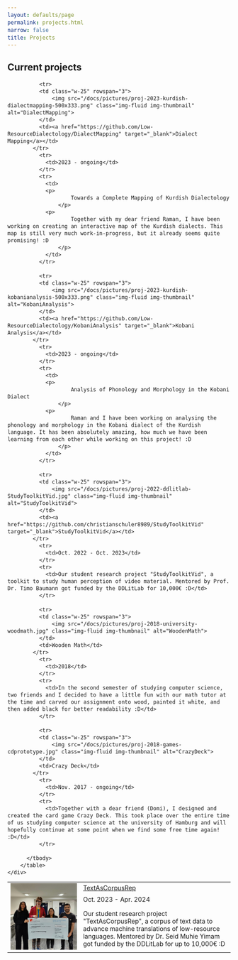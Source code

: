 ```yaml
---
layout: defaults/page
permalink: projects.html
narrow: false
title: Projects
---
```



<html>
<head>
		<style>
		.revcap {
		display: inline-block;
		text-transform: uppercase;
		-webkit-transform: rotateY(180deg);
		-moz-transform: rotateY(180deg);
		-ms-transform: rotateY(180deg);
		transform: rotateY(180deg);
		}
		</style>
</head>

<body>
<h2>Current projects</h2>

<div class="container">
  <div class="row">
    <div class="col-12">
		<table class="table table-image table-responsive">
		  <tbody>
		  	<tr>
		      <td class="w-25" rowspan="3">
			      <img src="/docs/pictures/proj-2023-ddlitlab-TextAsCorpusRep.jpg" class="img-fluid img-thumbnail" alt="TextAsCorpusRep">
		      </td>
		      <td><a href="https://github.com/Low-ResourceDialectology/TextAsCorpusRep" target="_blank">TextAsCorpusRep</a></td>
		    </tr>
		      <tr>
			    <td>Oct. 2023 - Apr. 2024</td>
			  </tr>
			  <tr>
			    <td>Our student research project "TextAsCorpusRep", a corpus of text data to advance machine translations of low-resource languages. Mentored by Dr. Seid Muhie Yimam got funded by the DDLitLab for up to 10,000€ :D</td>
			  </tr>
			  
			  <tr>
		      <td class="w-25" rowspan="3">
			      <img src="/docs/pictures/proj-2023-kurdish-dialectmapping-500x333.png" class="img-fluid img-thumbnail" alt="DialectMapping">
		      </td>
		      <td><a href="https://github.com/Low-ResourceDialectology/DialectMapping" target="_blank">Dialect Mapping</a></td>
		    </tr>
		      <tr>
			    <td>2023 - ongoing</td>
			  </tr>
			  <tr>
			    <td>
			    <p>
			    		Towards a Complete Mapping of Kurdish Dialectology
					</p>
			    <p>
			    		Together with my dear friend Raman, I have been working on creating an interactive map of the Kurdish dialects. This map is still very much work-in-progress, but it already seems quite promising! :D
					</p>
			    </td>
			  </tr>
			  
			  <tr>
		      <td class="w-25" rowspan="3">
			      <img src="/docs/pictures/proj-2023-kurdish-kobanianalysis-500x333.png" class="img-fluid img-thumbnail" alt="KobaniAnalysis">
		      </td>
		      <td><a href="https://github.com/Low-ResourceDialectology/KobaniAnalysis" target="_blank">Kobani Analysis</a></td>
		    </tr>
		      <tr>
			    <td>2023 - ongoing</td>
			  </tr>
			  <tr>
			    <td>
			    <p>
			    		Analysis of Phonology and Morphology in the Kobani Dialect
					</p>
			    <p>
			    		Raman and I have been working on analysing the phonology and morphology in the Kobani dialect of the Kurdish language. It has been absolutely amazing, how much we have been learning from each other while working on this project! :D
					</p>
			    </td>
			  </tr>
			  			  
			  <tr>
		      <td class="w-25" rowspan="3">
			      <img src="/docs/pictures/proj-2022-ddlitlab-StudyToolkitVid.jpg" class="img-fluid img-thumbnail" alt="StudyToolkitVid">
		      </td>
		      <td><a href="https://github.com/christianschuler8989/StudyToolkitVid" target="_blank">StudyToolkitVid</a></td>
		    </tr>
		      <tr>
			    <td>Oct. 2022 - Oct. 2023</td>
			  </tr>
			  <tr>
			    <td>Our student research project "StudyToolkitVid", a toolkit to study human perception of video material. Mentored by Prof. Dr. Timo Baumann got funded by the DDLitLab for 10,000€ :D</td>
			  </tr>
			  
			  <tr>
		      <td class="w-25" rowspan="3">
			      <img src="/docs/pictures/proj-2018-university-woodmath.jpg" class="img-fluid img-thumbnail" alt="WoodenMath">
		      </td>
		      <td>Wooden Math</td>
		    </tr>
		      <tr>
			    <td>2018</td>
			  </tr>
			  <tr>
			    <td>In the second semester of studying computer science, two friends and I decided to have a little fun with our math tutor at the time and carved our assignment onto wood, painted it white, and then added black for better readability :D</td>
			  </tr>
			  
			  <tr>
		      <td class="w-25" rowspan="3">
			      <img src="/docs/pictures/proj-2018-games-cdprototype.jpg" class="img-fluid img-thumbnail" alt="CrazyDeck">
		      </td>
		      <td>Crazy Deck</td>
		    </tr>
		      <tr>
			    <td>Nov. 2017 - ongoing</td>
			  </tr>
			  <tr>
			    <td>Together with a dear friend (Domi), I designed and created the card game Crazy Deck. This took place over the entire time of us studying computer science at the university of Hamburg and will hopefully continue at some point when we find some free time again! :D</td>
			  </tr>

		  </tbody>
		</table>   
    </div>
  </div>
</div>


<!-- Comment

<h2>Past projects</h2>

<div class="container">
  <div class="row">
    <div class="col-12">
		<table class="table table-image table-responsive">
		  <tbody>
		  	<tr>
		      <td class="w-25" rowspan="3">
			      <img src="/docs/images/file.jpg" class="img-fluid img-thumbnail" alt="NAME logo">
		      </td>
		      <td><a href="URL-TO-PROJECT" target="_blank">TITLE</a></td>
		    </tr>
		    <tr>
			    <td>date-date</td>
			  </tr>
			  <tr>
			    <td>
			    	<p>
			    		Description of project <a href="URL" target="_blank">LINK-NAME</a> more description.
						</p>
						<p>More text and then an image</p>
						<p><a href="/docs/pictures/FILE.jpg" target="_blank"><img src="/docs/pictures/FILE.jpg" class="img-fluid img-thumbnail" alt="FILE Name"></a></p>
					</td>
			  </tr>
		  </tbody>
		</table>   
    </div>
  </div>
</div>

Comment -->


</body>

